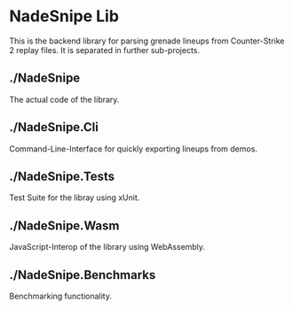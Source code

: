 # NadeSnipe Lib

This is the backend library for parsing grenade lineups from Counter-Strike 2 replay files.
It is separated in further sub-projects.

## ./NadeSnipe

The actual code of the library. 

## ./NadeSnipe.Cli

Command-Line-Interface for quickly exporting lineups from demos.

## ./NadeSnipe.Tests

Test Suite for the libray using xUnit.

## ./NadeSnipe.Wasm

JavaScript-Interop of the library using WebAssembly.

## ./NadeSnipe.Benchmarks

Benchmarking functionality.